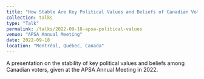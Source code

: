 ```yaml
---
title: "How Stable Are Key Political Values and Beliefs of Canadian Voters?"
collection: talks
type: "Talk"
permalink: /talks/2022-09-18-apsa-political-values
venue: "APSA Annual Meeting"
date: 2022-09-18
location: "Montréal, Québec, Canada"
---
```


A presentation on the stability of key political values and beliefs among Canadian voters, given at the APSA Annual Meeting in 2022.
